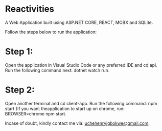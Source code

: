 # Reactivities
A Web Application built using ASP.NET CORE, REACT, MOBX and SQLite.

Follow the steps below to run the application:

# Step 1:
Open the application in Visual Studio Code or any preferred IDE and cd api.
Run the following command next: dotnet watch run.

# Step 2:
Open another terminal and cd client-app.
Run the following command: npm start {If you want theapplication to start up on chrome, run: BROWSER=chrome npm start.


Incase of doubt, kindly contact me via: uchehenryigbokwe@gmail.com.
